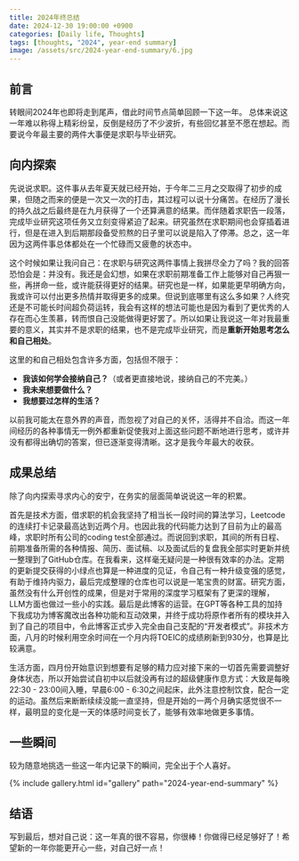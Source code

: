 ```yaml
---
title: 2024年终总结
date: 2024-12-30 19:00:00 +0900
categories: [Daily life, Thoughts]
tags: [thoughts, "2024", year-end summary]
image: /assets/src/2024-year-end-summary/6.jpg
---
```


<div id="aplayer" data-playlist="/assets/audio/playlist/playlist2.json"></div>

## 前言

转眼间2024年也即将走到尾声，借此时间节点简单回顾一下这一年。
总体来说这一年难以称得上精彩纷呈，反倒是经历了不少波折，有些回忆甚至不愿在想起。而要说今年最主要的两件大事便是求职与毕业研究。

## 向内探索

先说说求职。这件事从去年夏天就已经开始，于今年二三月之交取得了初步的成果，但随之而来的便是一次又一次的打击，其过程可以说十分痛苦。在经历了漫长的持久战之后最终是在九月获得了一个还算满意的结果。而伴随着求职告一段落，完成毕业研究这项任务又立刻变得紧迫了起来。研究虽然在求职期间也会穿插着进行，但是在进入到后期那段备受煎熬的日子里可以说是陷入了停滞。总之，这一年因为这两件事总体都处在一个忙碌而又疲惫的状态中。

这个时候如果让我问自己：在求职与研究这两件事情上我拼尽全力了吗？我的回答恐怕会是：并没有。我还是会幻想，如果在求职前期准备工作上能够对自己再狠一些，再拼命一些，或许能获得更好的结果。研究也是一样，如果能更早明确方向，我或许可以付出更多热情并取得更多的成果。但说到底哪里有这么多如果？人终究还是不可能长时间超负荷运转，我会有这样的想法可能也是因为看到了更优秀的人存在而心生羡慕，转而恨自己没能做得更好罢了。所以如果让我说这一年对我最重要的意义，其实并不是求职的结果，也不是完成毕业研究，而是**重新开始思考怎么和自己相处**。

这里的和自己相处包含许多方面，包括但不限于：
- **我该如何学会接纳自己？**（或者更直接地说，接纳自己的不完美。）
- **我未来想要做什么？**
- **我想要过怎样的生活？**

以前我可能太在意外界的声音，而忽视了对自己的关怀，活得并不自洽。而这一年间经历的各种事情无一例外都重新促使我对上面这些问题不断地进行思考，或许并没有都得出确切的答案，但已逐渐变得清晰。这才是我今年最大的收获。

## 成果总结

除了向内探索寻求内心的安宁，在务实的层面简单说说这一年的积累。

首先是技术方面，借求职的机会我坚持了相当长一段时间的算法学习，Leetcode的连续打卡记录最高达到近两个月。也因此我的代码能力达到了目前为止的最高峰，求职时所有公司的coding test全部通过。而说回到求职，其间的所有日程、前期准备所需的各种情报、简历、面试稿、以及面试后的复盘我全部实时更新并统一整理到了GitHub仓库。在我看来，这样毫无疑问是一种很有效率的办法。定期的更新提交获得的小绿点也算是一种进度的见证，令自己有一种升级变强的感觉，有助于维持内驱力，最后完成整理的仓库也可以说是一笔宝贵的财富。研究方面，虽然没有什么开创性的成果，但是对于常用的深度学习框架有了更深的理解，LLM方面也做过一些小的实践。最后是此博客的运营。在GPT等各种工具的加持下我成功为博客魔改出各种功能和互动效果，并终于成功将原作者所有的模块并入到了自己的项目中，令此博客正式步入完全由自己支配的“开发者模式”。非技术方面，八月的时候利用空余时间在一个月内将TOEIC的成绩刷新到930分，也算是比较满意。

生活方面，四月份开始意识到想要有足够的精力应对接下来的一切首先需要调整好身体状态，所以开始尝试自初中以后就没再有过的超级健康作息方式：大致是每晚22:30 - 23:00间入睡，早晨6:00 - 6:30之间起床，此外注意控制饮食，配合一定的运动。虽然后来断断续续没能一直坚持，但是开始的一两个月确实感觉很不一样，最明显的变化是一天的体感时间变长了，能够有效率地做更多事情。

## 一些瞬间

较为随意地挑选一些这一年内记录下的瞬间，完全出于个人喜好。

{% include gallery.html id="gallery" path="2024-year-end-summary" %}

## 结语

写到最后，想对自己说：这一年真的很不容易，你很棒！你做得已经足够好了！希望新的一年你能更开心一些，对自己好一点！